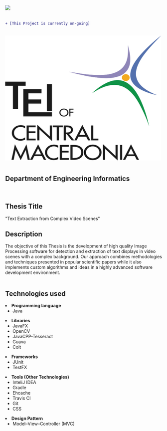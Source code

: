<img src="https://travis-ci.org/Arxa/VideoText_Extractor.svg?branch=master">
<br>
<br>

```diff
+ [This Project is currently on-going]
```
<br>
<a href="http://www.teicm.gr/index.php?lang=en" target="_blank"> <img src="tei.png" width="500" height="400" align="middle"> </a>
<br>
<br>

<h2>Department of Engineering Informatics</h2>
<br>

<h2>Thesis Title</h2>
"Text Extraction from Complex Video Scenes"

<h2>Description</h2>
<p>The objective of this Thesis is the development of high quality Image Processing software for detection and extraction of text displays in video scenes with a complex background. Our approach combines methodologies and techniques presented in popular scientific papers while it also implements custom algorithms and ideas in a highly advanced software development environment.<br> <br>
 

<h2>Technologies used</h2>
  
  <li>
      <b>Programming language</b>
      <ul>
        <li>
            Java 
        </li>
      </ul>    
  </li>
  
  <li>
      <b>Libraries</b>
      <ul>
        <li>
            JavaFX
        </li>
        <li>
            OpenCV
        </li>
        <li>
            JavaCPP-Tesseract
        </li>
        <li>
            Guava
        </li>
        <li>
            Colt
        </li>
      </ul>    
  </li>
  
  <li>
      <b>Frameworks</b>
      <ul>
        <li>
            JUnit
        </li>
        <li>
            TestFX
        </li>
      </ul>    
  </li>
  
  <li>
      <b>Tools (Other Technologies)</b>
      <ul>
        <li>
            InteliJ IDEA
        </li>    
        <li>
            Gradle
        </li>
        <li>
            Ehcache
        </li>
        <li>
            Travis CI
        </li>
        <li>
            Git
        </li>
        <li>
            CSS
        </li>
      </ul>    
  </li>
  <li>
      <b>Design Pattern</b>
      <ul>
        <li>
            Model–View–Controller (MVC)
        </li>
      </ul>    
  </li>
  
</ul>
